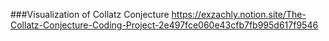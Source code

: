 ###Visualization of Collatz Conjecture https://exzachly.notion.site/The-Collatz-Conjecture-Coding-Project-2e497fce060e43cfb7fb995d617f9546
